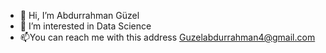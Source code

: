 



- 👋 Hi, I’m Abdurrahman Güzel
- 👀 I’m interested in Data Science
- 📫You can reach me with this address Guzelabdurrahman4@gmail.com
